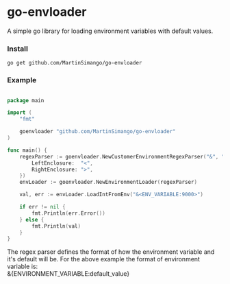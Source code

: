 # go-envloader
A simple go library for loading environment variables with default values.
### Install
```
go get github.com/MartinSimango/go-envloader
```


### Example

``` go

package main

import (
	"fmt"

	goenvloader "github.com/MartinSimango/go-envloader"
)

func main() {
	regexParser := goenvloader.NewCustomerEnvironmentRegexParser("&", ":", &goenvloader.EnclosedType{
		LeftEnclosure:  "<",
		RightEnclosure: ">",
	})
	envLoader := goenvloader.NewEnvironmentLoader(regexParser)

	val, err := envLoader.LoadIntFromEnv("&<ENV_VARIABLE:9000>")

	if err != nil {
		fmt.Println(err.Error())
	} else {
		fmt.Println(val)
	}
}

```
The regex parser defines the format of how the environment variable and it's default will be. For the above example the format of environment variable is: \
&{ENVIRONMENT_VARIABLE:default_value}

